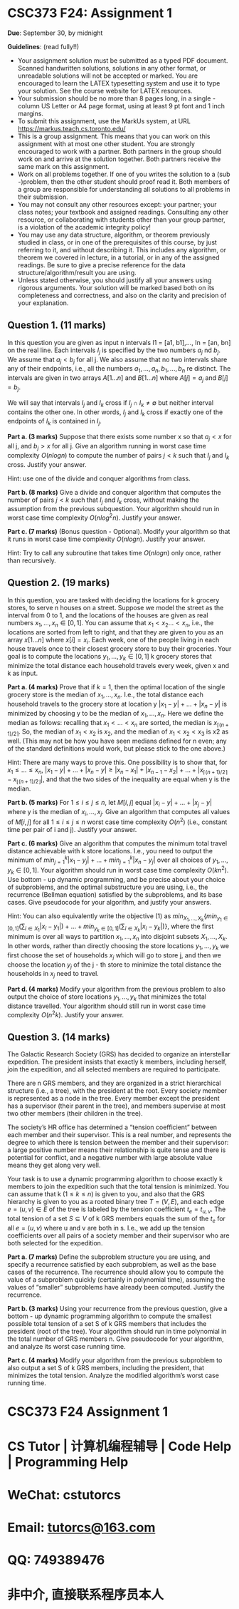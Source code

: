 # CSC373 F24: Assignment 1

**Due**: September 30, by midnight

**Guidelines**: (read fully!!)
- Your assignment solution must be submitted as a typed PDF document. Scanned handwritten solutions, solutions in any other format, or unreadable solutions will not be accepted or marked. You are encouraged to learn the LATEX typesetting system and use it to type your solution. See the course website for LATEX resources.
- Your submission should be no more than 8 pages long, in a single - column US Letter or A4 page format, using at least 9 pt font and 1 inch margins.
- To submit this assignment, use the MarkUs system, at URL https://markus.teach.cs.toronto.edu/
- This is a group assignment. This means that you can work on this assignment with at most one other student. You are strongly encouraged to work with a partner. Both partners in the group should work on and arrive at the solution together. Both partners receive the same mark on this assignment.
- Work on all problems together. If one of you writes the solution to a (sub -)problem, then the other student should proof read it. Both members of a group are responsible for understanding all solutions to all problems in their submission.
- You may not consult any other resources except: your partner; your class notes; your textbook and assigned readings. Consulting any other resource, or collaborating with students other than your group partner, is a violation of the academic integrity policy!
- You may use any data structure, algorithm, or theorem previously studied in class, or in one of the prerequisites of this course, by just referring to it, and without describing it. This includes any algorithm, or theorem we covered in lecture, in a tutorial, or in any of the assigned readings. Be sure to give a precise reference for the data structure/algorithm/result you are using.
- Unless stated otherwise, you should justify all your answers using rigorous arguments. Your solution will be marked based both on its completeness and correctness, and also on the clarity and precision of your explanation.

## Question 1. (11 marks)
In this question you are given as input n intervals I1 = [a1, b1],..., In = [an, bn] on the real line. Each intervals $I_{j}$ is specified by the two numbers $a_{j}$ nd $b_{j}$. We assume that $a_{j}<b_{j}$ for all j. We also assume that no two intervals share any of their endpoints, i.e., all the numbers $a_{1},..., a_{n}, b_{1},..., b_{n}$ re distinct. The intervals are given in two arrays $A[1...n]$ and $B[1...n]$ where $A[j]=a_{j}$ and $B[j]=b_{j}$.

We will say that intervals $I_{j}$ and $I_{k}$ cross if $I_{j} \cap I_{k} ≠\emptyset$ but neither interval contains the other one. In other words, $I_{j}$ and $I_{k}$ cross if exactly one of the endpoints of $I_{k}$ is contained in $I_{j}$.

**Part a. (3 marks)**
Suppose that there exists some number x so that $a_{j}<x$ for all j, and $b_{j}>x$ for all j. Give an algorithm running in worst case time complexity $O(n log n)$ to compute the number of pairs $j<k$ such that $I_{j}$ and $I_{k}$ cross. Justify your answer.

Hint: use one of the divide and conquer algorithms from class.

**Part b. (8 marks)**
Give a divide and conquer algorithm that computes the number of pairs $j<k$ such that $I_{j}$ and $I_{k}$ cross, without making the assumption from the previous subquestion. Your algorithm should run in worst case time complexity $O(n log ^{2} n)$. Justify your answer.

**Part c. (7 marks)**
(Bonus question - Optional). Modify your algorithm so that it runs in worst case time complexity $O(n log n)$. Justify your answer.

Hint: Try to call any subroutine that takes time $O(n log n)$ only once, rather than recursively.

## Question 2. (19 marks)
In this question, you are tasked with deciding the locations for k grocery stores, to serve n houses on a street. Suppose we model the street as the interval from 0 to 1, and the locations of the houses are given as real numbers $x_{1},..., x_{n} \in[0,1]$. You can assume that $x_{1}<x_{2}...<x_{n}$, i.e., the locations are sorted from left to right, and that they are given to you as an array $x[1...n]$ where $x[i]=x_{i}$. Each week, one of the people living in each house travels once to their closest grocery store to buy their groceries. Your goal is to compute the locations $y_{1},..., y_{k} \in[0,1]$ k grocery stores that minimize the total distance each household travels every week, given x and k as input.

**Part a. (4 marks)**
Prove that if $k=1$, then the optimal location of the single grocery store is the median of $x_{1},..., x_{n}$. I.e., the total distance each household travels to the grocery store at location y $\left|x_{1} - y\right| +... + \left|x_{n} - y\right|$ is minimized by choosing y to be the median of $x_{1},..., x_{n}$. Here we define the median as follows: recalling that $x_{1}<...<x_{n}$ are sorted, the median is $x_{\lceil(n + 1) / 2\rceil}$. So, the median of $x_{1}<x_{2}$ is $x_{2}$, and the median of $x_{1}<x_{2}<x_{3}$ is x2 as well. (This may not be how you have seen medians defined for n even; any of the standard definitions would work, but please stick to the one above.)

Hint: There are many ways to prove this. One possibility is to show that, for $x_{1} ≤... ≤x_{n}$, $\left|x_{1} - y\right| +... + \left|x_{n} - y\right| \geq\left|x_{n} - x_{1}\right| + \left|x_{n - 1} - x_{2}\right| +... + \left|x_{\lceil(n + 1) / 2\rceil} - x_{\lfloor(n + 1) / 2\rfloor}\right|$, and that the two sides of the inequality are equal when y is the median.

**Part b. (5 marks)**
For $1 ≤i ≤j ≤n$, let $M[i, j]$ equal $|x_{i} - y| +... + |x_{j} - y|$ where y is the median of $x_{i},..., x_{j}$. Give an algorithm that computes all values of $M[i, j]$ for all $1 ≤i ≤j ≤n$ worst case time complexity $O(n^{2})$ (i.e., constant time per pair of i and j). Justify your answer.

**Part c. (6 marks)**
Give an algorithm that computes the minimum total travel distance achievable with k store locations. I.e., you need to output the minimum of $min _{j = 1}^{k}\left|x_{1} - y_{j}\right| +... + min _{j = 1}^{k}\left|x_{n} - y_{j}\right|$ over all choices of $y_{1},..., y_{k} \in[0,1]$. Your algorithm should run in worst case time complexity $O(k n^{2})$. Use bottom - up dynamic programming, and be precise about your choice of subproblems, and the optimal substructure you are using, i.e., the recurrence (Bellman equation) satisfied by the subproblems, and its base cases. Give pseudocode for your algorithm, and justify your answers.

Hint: You can also equivalently write the objective (1) as $min _{X_{1},..., X_{k}}\left\{min _{y_{1} \in[0,1]}\left(\sum_{i \in X_{1}}\left|x_{i} - y_{1}\right|\right) +... + min _{y_{k} \in[0,1]}\left(\sum_{i \in X_{k}}\left|x_{i} - y_{k}\right|\right)\right\}$, where the first minimum is over all ways to partition $x_{1},..., x_{n}$ into disjoint subsets $X_{1},..., X_{k}$. In other words, rather than directly choosing the store locations $y_{1},..., y_{k}$ we first choose the set of households $x_{j}$ which will go to store j, and then we choose the location $y_{j}$ of the j - th store to minimize the total distance the households in $x_{j}$ need to travel.

**Part d. (4 marks)**
Modify your algorithm from the previous problem to also output the choice of store locations $y_{1},..., y_{k}$ that minimizes the total distance travelled. Your algorithm should still run in worst case time complexity $O(n^{2} k)$. Justify your answer.

## Question 3. (14 marks)
The Galactic Research Society (GRS) has decided to organize an interstellar expedition. The president insists that exactly k members, including herself, join the expedition, and all selected members are required to participate.

There are n GRS members, and they are organized in a strict hierarchical structure (i.e., a tree), with the president at the root. Every society member is represented as a node in the tree. Every member except the president has a supervisor (their parent in the tree), and members supervise at most two other members (their children in the tree).

The society’s HR office has determined a “tension coefficient” between each member and their supervisor. This is a real number, and represents the degree to which there is tension between the member and their supervisor: a large positive number means their relationship is quite tense and there is potential for conflict, and a negative number with large absolute value means they get along very well.

Your task is to use a dynamic programming algorithm to choose exactly k members to join the expedition such that the total tension is minimized. You can assume that k $(1 ≤k ≤n)$ is given to you, and also that the GRS hierarchy is given to you as a rooted binary tree $T = (V, E)$, and each edge $e = (u, v) \in E$ of the tree is labeled by the tension coefficient $t_{e} = t_{u, v}$. The total tension of a set $S \subseteq V$ of k GRS members equals the sum of the $t_{e}$ for all $e = (u, v)$ where u and v are both in s. I.e., we add up the tension coefficients over all pairs of a society member and their supervisor who are both selected for the expedition.

**Part a. (7 marks)**
Define the subproblem structure you are using, and specify a recurrence satisfied by each subproblem, as well as the base cases of the recurrence. The recurrence should allow you to compute the value of a subproblem quickly (certainly in polynomial time), assuming the values of “smaller” subproblems have already been computed. Justify the recurrence.

**Part b. (3 marks)**
Using your recurrence from the previous question, give a bottom - up dynamic programming algorithm to compute the smallest possible total tension of a set S of k GRS members that includes the president (root of the tree). Your algorithm should run in time polynomial in the total number of GRS members n. Give pseudocode for your algorithm, and analyze its worst case running time.

**Part c. (4 marks)**
Modify your algorithm from the previous subproblem to also output a set S of k GRS members, including the president, that minimizes the total tension. Analyze the modified algorithm’s worst case running time.
# CSC373 F24 Assignment 1

# CS Tutor | 计算机编程辅导 | Code Help | Programming Help

# WeChat: cstutorcs

# Email: tutorcs@163.com

# QQ: 749389476

# 非中介, 直接联系程序员本人
